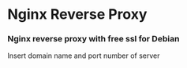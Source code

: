 # Nginx Reverse Proxy

### Nginx reverse proxy with free ssl for Debian
Insert domain name and port number of server

 
